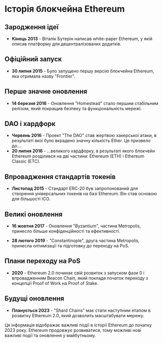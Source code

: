 # Історія блокчейна Ethereum

## Зародження ідеї

- **Кінець 2013** - Віталік Бутерін написав white-paper Ethereum, у якій описав платформу для децентралізованих додатків.

## Офіційний запуск

- **30 липня 2015** - Було запущено першу версію блокчейна Ethereum, яка отримала назву "Frontier".

## Перше значне оновлення

- **14 березня 2016** - Оновлення "Homestead" стало першим стабільним релізом, який покращив безпеку та функціональність мережі.

## DAO і хардфорк

- **Червень 2016** - Проект "The DAO" став жертвою хакерської атаки, в результаті якої було вкрадено значну кількість Ether. Це призвело до...
- **20 липня 2016** - ...великого хардфорку, в результаті якого блокчейн Ethereum розділився на дві частини: Ethereum (ETH) і Ethereum Classic (ETC).

## Впровадження стандартів токенів

- **Листопад 2015** - Стандарт ERC-20 був запропонований для створення універсальних токенів на базі Ethereum. Він став основою для більшості ICO.

## Великі оновлення

- **16 жовтня 2017** - Оновлення "Byzantium", частина Metropolis, принесло більше конфіденційності та ефективності.

- **28 лютого 2019** - "Constantinople", друга частина Metropolis, принесла оптимізації та підготовку до переходу на PoS.

## Плани переходу на PoS

- **2020** - Ethereum 2.0 починає свій розвиток з запуском фази 0 і впровадженням Beacon Chain, який покладе початок переходу з концепції Proof of Work на Proof of Stake.

## Будущі оновлення

- **Планується 2023** - "Shard Chains" має стати наступним етапом в розвитку Ethereum 2.0, який дозволить масштабувати мережу.

Ця інформація відображає важливі події в історії Ethereum до початку 2023 року. Ethereum продовжує розвиватися, тому можливі нові важливі події та оновлення у майбутньому.
